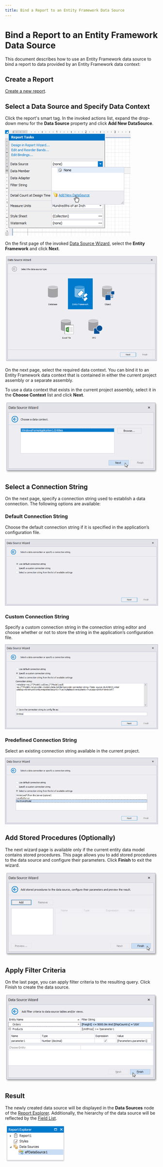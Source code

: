```yaml
---
title: Bind a Report to an Entity Framework Data Source
---
```

# Bind a Report to an Entity Framework Data Source

This document describes how to use an Entity Framework data source to bind a report to data provided by an Entity Framework data context:
## Create a Report

[Create a new report](../add-new-reports.md).

## Select a Data Source and Specify Data Context

Click the report's smart tag. In the invoked actions list, expand the drop-down menu for the **Data Source** property and click **Add New DataSource**.
	
![](../../../../images/eurd-win-report-smart-tag-add-new-data-source.png)

On the first page of the invoked [Data Source Wizard](../report-designer-tools/data-source-wizard.md), select the **Entity Framework** and click **Next**.
	
![](../../../../images/eurd-win-data-source-wizard-select-ef.png)

On the next page, select the required data context. You can bind it to an Entity Framework data context that is contained in either the current project assembly or a separate assembly.
	
To use a data context that exists in the current project assembly, select it in the **Choose Context** list and click **Next**.
	
![eurd-win-report-wizard-ef-datasource](../../../../images/eurd-win-report-wizard-ef-datasource.png)
	
## Select a Connection String

On the next page, specify a connection string used to establish a data connection. The following options are available:
### Default Connection String

Choose the default connection string if it is specified in the application’s configuration file.

![EF default connection string](../../../../images/ef-default-connection-string-win.png)
### Custom Connection String

Specify a custom connection string in the connection string editor and choose whether or not to store the string in the application’s configuration file.

![eurd-winreport-wizard-ef-datasource](../../../../images/eur-winreport-wizard-ef-datasource.png) 

### Predefined Connection String

Select an existing connection string available in the current project. 

![eurd-winreport-wizard-ef-datasource](../../../../images/eurd-winreport-wizard-ef-datasource.png)
## Add Stored Procedures (Optionally)

The next wizard page is available only if the current entity data model contains stored procedures. This page allows you to add stored procedures to the data source and configure their parameters. Click **Finish** to exit the wizard.
	
![](../../../../images/eurd-win-data-source-wizard-ef-stored-procedures.png)

## Apply Filter Criteria

On the last page, you can apply filter criteria to the resulting query. Click Finish to create the data source.

![eurd-win-ef-datasource-configure-filters-finish](../../../../images/eurd-win-ef-datasource-configure-filters-finish.png)

## Result
	
The newly created data source will be displayed in the **Data Sources** node of the [Report Explorer](../report-designer-tools/ui-panels/report-explorer.md). Additionally, the hierarchy of the data source will be reflected by the [Field List](../report-designer-tools/ui-panels/field-list.md).
	
![](../../../../images/eurd-win-data-source-wizard-ef-result.png)